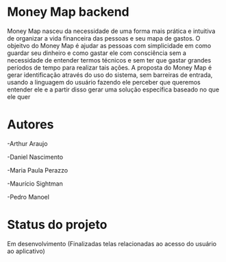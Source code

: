# Money Map backend
Money Map nasceu da necessidade de uma forma mais prática e intuitiva de organizar a vida financeira das pessoas e seu mapa de gastos. O objeitvo do Money Map é ajudar as pessoas com simplicidade em como guardar seu dinheiro  e como gastar ele com consciência sem a necessidade de entender termos técnicos e sem ter que gastar grandes períodos de tempo para realizar tais ações. A proposta do Money Map é gerar identificação através do uso do sistema, sem barreiras de entrada, usando a linguagem do usuário fazendo ele perceber que queremos entender ele e a partir disso gerar uma solução específica baseado no que ele quer
# Autores 
-Arthur Araujo

-Daniel Nascimento

-Maria Paula Perazzo

-Maurício Sightman

-Pedro Manoel

# Status do projeto
Em desenvolvimento (Finalizadas telas relacionadas ao acesso do usuário ao aplicativo)
